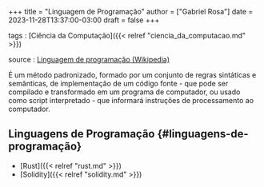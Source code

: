 +++
title = "Linguagem de Programação"
author = ["Gabriel Rosa"]
date = 2023-11-28T13:37:00-03:00
draft = false
+++

tags
: [Ciência da Computação]({{< relref "ciencia_da_computacao.md" >}})

source
: [Linguagem de programação (Wikipedia)](https://pt.wikipedia.org/wiki/Linguagem_de_programa%C3%A7%C3%A3o)

É um método padronizado, formado por um conjunto de regras sintáticas e semânticas, de implementação de um código fonte - que pode ser compilado e transformado em um programa de computador, ou usado como script interpretado - que informará instruções de processamento ao computador.


## Linguagens de Programação {#linguagens-de-programação}

-   [Rust]({{< relref "rust.md" >}})
-   [Solidity]({{< relref "solidity.md" >}})
